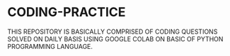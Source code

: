 # CODING-PRACTICE

THIS REPOSITORY IS BASICALLY COMPRISED OF CODING QUESTIONS SOLVED ON DAILY BASIS USING GOOGLE COLAB ON BASIC OF PYTHON PROGRAMMING LANGUAGE.
